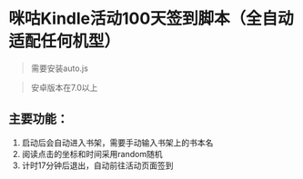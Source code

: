 # 咪咕Kindle活动100天签到脚本（全自动适配任何机型）

>需要安装auto.js

>安卓版本在7.0以上

## 主要功能：
1. 启动后会自动进入书架，需要手动输入书架上的书本名
2. 阅读点击的坐标和时间采用random随机
3. 计时17分钟后退出，自动前往活动页面签到

